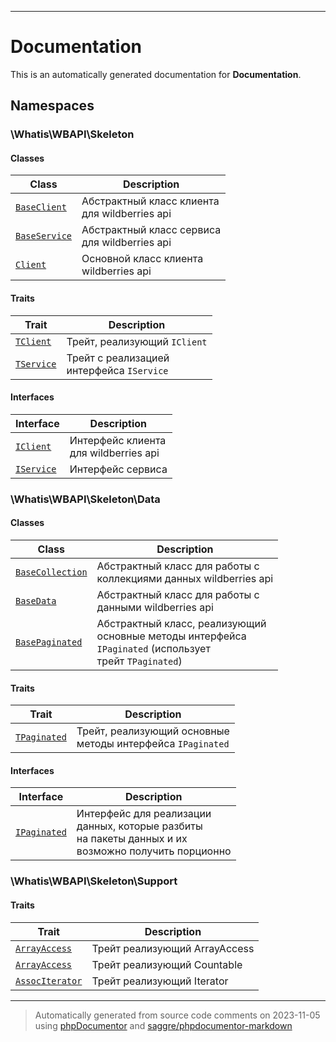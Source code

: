 
***

# Documentation



This is an automatically generated documentation for **Documentation**.


## Namespaces


### \Whatis\WBAPI\Skeleton

#### Classes

| Class | Description |
|-------|-------------|
| [`BaseClient`](./classes/Whatis/WBAPI/Skeleton/BaseClient.md) | Абстрактный класс клиента<br />для wildberries api|
| [`BaseService`](./classes/Whatis/WBAPI/Skeleton/BaseService.md) | Абстрактный класс сервиса<br />для wildberries api|
| [`Client`](./classes/Whatis/WBAPI/Skeleton/Client.md) | Основной класс клиента<br />wildberries api|


#### Traits

| Trait | Description |
|-------|-------------|
| [`TClient`](./classes/Whatis/WBAPI/Skeleton/TClient.md) | Трейт, реализующий `IClient`|
| [`TService`](./classes/Whatis/WBAPI/Skeleton/TService.md) | Трейт с реализацией<br />интерфейса `IService`|



#### Interfaces

| Interface | Description |
|-----------|-------------|
| [`IClient`](./classes/Whatis/WBAPI/Skeleton/IClient.md) | Интерфейс клиента<br />для wildberries api|
| [`IService`](./classes/Whatis/WBAPI/Skeleton/IService.md) | Интерфейс сервиса|



### \Whatis\WBAPI\Skeleton\Data

#### Classes

| Class | Description |
|-------|-------------|
| [`BaseCollection`](./classes/Whatis/WBAPI/Skeleton/Data/BaseCollection.md) | Абстрактный класс для работы с<br />коллекциями данных wildberries api|
| [`BaseData`](./classes/Whatis/WBAPI/Skeleton/Data/BaseData.md) | Абстрактный класс для работы с<br />данными wildberries api|
| [`BasePaginated`](./classes/Whatis/WBAPI/Skeleton/Data/BasePaginated.md) | Абстрактный класс, реализующий<br />основные методы интерфейса<br />`IPaginated` (использует<br />трейт `TPaginated`)|


#### Traits

| Trait | Description |
|-------|-------------|
| [`TPaginated`](./classes/Whatis/WBAPI/Skeleton/Data/TPaginated.md) | Трейт, реализующий основные<br />методы интерфейса `IPaginated`|



#### Interfaces

| Interface | Description |
|-----------|-------------|
| [`IPaginated`](./classes/Whatis/WBAPI/Skeleton/Data/IPaginated.md) | Интерфейс для реализации<br />данных, которые разбиты<br />на пакеты данных и их<br />возможно получить порционно|



### \Whatis\WBAPI\Skeleton\Support



#### Traits

| Trait | Description |
|-------|-------------|
| [`ArrayAccess`](./classes/Whatis/WBAPI/Skeleton/Support/ArrayAccess.md) | Трейт реализующий ArrayAccess|
| [`ArrayAccess`](./classes/Whatis/WBAPI/Skeleton/Support/ArrayAccess.md) | Трейт реализующий Countable|
| [`AssocIterator`](./classes/Whatis/WBAPI/Skeleton/Support/AssocIterator.md) | Трейт реализующий Iterator|




***
> Automatically generated from source code comments on 2023-11-05 using [phpDocumentor](http://www.phpdoc.org/) and [saggre/phpdocumentor-markdown](https://github.com/Saggre/phpDocumentor-markdown)
